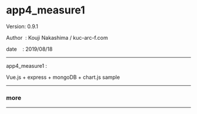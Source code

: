﻿# app4_measure1

 Version: 0.9.1

 Author  : Kouji Nakashima / kuc-arc-f.com

 date    : 2019/08/18

***
app4_measure1 :

Vue.js + express + mongoDB + chart.js sample


***
### more


***


